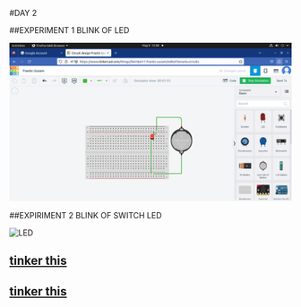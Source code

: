 #DAY 2 

##EXPERIMENT 1 BLINK OF LED

![LED](https://github.com/shabeeba2003/10_Days_Internship/blob/main/img/day2exp1led.png)

##EXPIRIMENT 2 BLINK OF SWITCH LED

![LED](https://github.com/shabeeba2003/10_Days_Internship/blob/main/img/day2%20exp2%20led)

[tinker this](https://www.tinkercad.com/things/ibIIrtEel17-frantic-uusam/editel)
---

[tinker this](https://www.tinkercad.com/things/8exKWYeaVAz-brave-snaget-turing/editel)
---
